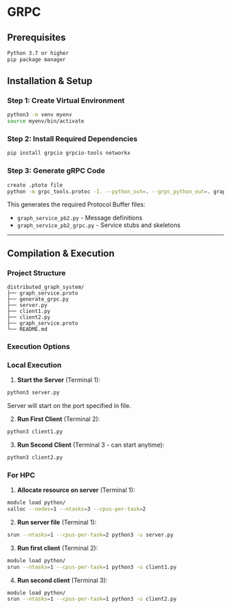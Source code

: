 # GRPC
## Prerequisites
```bash
Python 3.7 or higher
pip package manager
```
## Installation & Setup
### Step 1: Create Virtual Environment
```bash
python3 -m venv myenv
source myenv/bin/activate
```
### Step 2: Install Required Dependencies
```bash
pip install grpcio grpcio-tools networkx
```

### Step 3: Generate gRPC Code
```bash
create .ptoto file
python -m grpc_tools.protoc -I. --python_out=. --grpc_python_out=. graph_service.proto
```

This generates the required Protocol Buffer files:
- `graph_service_pb2.py` - Message definitions
- `graph_service_pb2_grpc.py` - Service stubs and skeletons

---

## Compilation & Execution

### Project Structure
```
distributed_graph_system/
├── graph_service.proto           
├── generate_grpc.py            
├── server.py                   
├── client1.py                  
├── client2.py     
├── graph_service.proto                  
└── README.md                   
```

### Execution Options

### Local Execution 

1. **Start the Server** (Terminal 1):
```bash
python3 server.py
```
Server will start on the port specified in file.

2. **Run First Client** (Terminal 2):
```bash
python3 client1.py
```

3. **Run Second Client** (Terminal 3 - can start anytime):
```bash
python3 client2.py
```

### For HPC
1. **Allocate resource on server** (Terminal 1):
```bash
module load python/
salloc --nodes=1 --ntasks=3 --cpus-per-task=2
```

2. **Run server file** (Terminal 1):
```bash
srun --ntasks=1 --cpus-per-task=2 python3 -u server.py
```

3. **Run first client** (Terminal 2):
```bash
module load python/
srun --ntasks=1 --cpus-per-task=1 python3 -u client1.py
```
4. **Run second client** (Terminal 3):
```bash
module load python/
srun --ntasks=1 --cpus-per-task=1 python3 -u client2.py
```